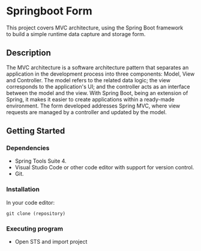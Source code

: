 # Springboot Form
This project covers MVC architecture, using the Spring Boot framework <br>
to build a simple runtime data capture and storage form.

## Description
The MVC architecture is a software architecture pattern that separates an application in the development process into three components: Model, View and Controller. The model refers to the related data logic; the view corresponds to the application's UI; and the controller acts as an interface between the model and the view. With Spring Boot, being an extension of Spring, it makes it easier to create applications within a ready-made environment. The form developed addresses Spring MVC, where view requests are managed by a controller and updated by the model.

## Getting Started

### Dependencies
- Spring Tools Suite 4.
- Visual Studio Code or other code editor with support for version control.
- Git.

### Installation
In your code editor:
```
git clone (repository)
```

### Executing program
- Open STS and import project




 
